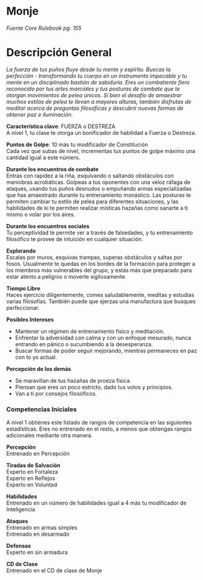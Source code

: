 # Monje
*Fuente Core Rulebook pg. 155*
# Descripción General
*La fuerza de tus puños fluye desde tu mente y espíritu. Buscas la perfección - transformando tu cuerpo en un instrumento impecable y tu mente en un disciplinado bastión de sabiduría. Eres un combatiente fiero reconocido por tus artes marciales y tus posturas de combate que te otorgan movimientos de pelea únicos. Si bien el desafío de amaestrar muchos estilos de pelea te llevan a mayores alturas, también disfrutas de meditar acerca de preguntas filosóficas y descubrir nuevas formas de obtener paz e iluminación.*  

**Característica clave**: FUERZA o DESTREZA  
A nivel 1, tu clase te otorga un bonificador de habilidad a Fuerza o Destreza.  

**Puntos de Golpe**: 10 más tu modificador de Constitución  
Cada vez que subas de nivel, incrementas tus puntos de golpe máximo una cantidad igual a este número.   

**Durante los encuentros de combate**  
Entras con rapidez a la riña, esquivando o saltando obstáculos con maniobras acrobáticas. Golpeas a tus oponentes con una veloz ráfaga de ataques, usando tus puños desnudos o empuñando armas especializadas que has amaestrado durante tu entrenamiento monástico. Las posturas te permiten cambiar tu estilo de pelea para diferentes situaciones, y las habilidades de ki te permiten realizar místicas hazañas como sanarte a ti mismo o volar por los aires.  

**Durante los encuentros sociales**  
Tu perceptividad te permite ver a través de falsedades, y tu entrenamiento filosófico te provee de intuición en cualquier situación.  

**Explorando**  
Escalas por muros, esquivas trampas, superas obstáculos y saltas por fosos. Usualmente te quedas en los bordes de la formación para proteger a los miembros más vulnerables del grupo, y estás más que preparado para estar atento a peligros o moverte sigilosamente.  

**Tiempo Libre**  
Haces ejercicio diligentemente, comes saludablemente, meditas y estudias varias filosofías. También puede que ejerzas una manufactura que busques perfeccionar.  

**Posibles Intereses**  
* Mantener un régimen de entrenamiento físico y meditación.  
* Enfrentar la adversidad con calma y con un enfoque mesurado, nunca entrando en pánico o sucumbiendo a la desesperanza.  
* Buscar formas de poder seguir mejorando, mientras permaneces en paz con to yo actual.  

**Percepción de los demás**  
* Se maravillan de tus hazañas de proeza física.  
* Piensan que eres un poco estricto, dado tus votos y principios.  
* Van a ti por consejos filosóficos.  

### Competencias Iniciales  
A nivel 1 obtienes este listado de rangos de competencia en las siguientes estadísticas. Eres no entrenado en el resto, a menos que obtengas rangos adicionales mediante otra manera.  

**Percepción**  
Entrenado en Percepción  

**Tiradas de Salvación**  
Experto en Fortaleza  
Experto en Reflejos  
Experto en Voluntad  

**Habilidades**  
Entrenado en un número de habilidades igual a 4 más tu modificador de Inteligencia  

**Ataques**  
Entrenado en armas simples  
Entrenado en desarmado  

**Defensas**  
Experto en sin armadura  

**CD de Clase**  
Entrenado en el CD de clase de Monje  
